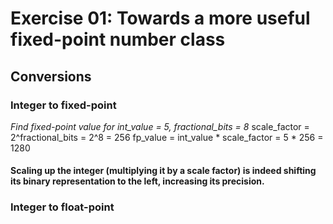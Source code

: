 # Exercise 01: Towards a more useful fixed-point number class

## Conversions
### Integer to fixed-point
*Find fixed-point value for int_value = 5, fractional_bits = 8*
	scale_factor = 2^fractional_bits = 2^8 = 256
	fp_value = int_value * scale_factor = 5 * 256 = 1280
<h4> Scaling up the integer (multiplying it by a scale factor) is indeed shifting its binary representation to the left, increasing its precision.</h4> 


### Integer to float-point
